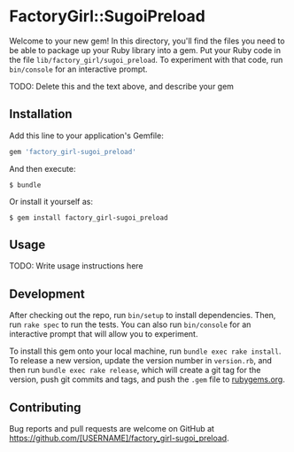 # FactoryGirl::SugoiPreload

Welcome to your new gem! In this directory, you'll find the files you need to be able to package up your Ruby library into a gem. Put your Ruby code in the file `lib/factory_girl/sugoi_preload`. To experiment with that code, run `bin/console` for an interactive prompt.

TODO: Delete this and the text above, and describe your gem

## Installation

Add this line to your application's Gemfile:

```ruby
gem 'factory_girl-sugoi_preload'
```

And then execute:

    $ bundle

Or install it yourself as:

    $ gem install factory_girl-sugoi_preload

## Usage

TODO: Write usage instructions here

## Development

After checking out the repo, run `bin/setup` to install dependencies. Then, run `rake spec` to run the tests. You can also run `bin/console` for an interactive prompt that will allow you to experiment.

To install this gem onto your local machine, run `bundle exec rake install`. To release a new version, update the version number in `version.rb`, and then run `bundle exec rake release`, which will create a git tag for the version, push git commits and tags, and push the `.gem` file to [rubygems.org](https://rubygems.org).

## Contributing

Bug reports and pull requests are welcome on GitHub at https://github.com/[USERNAME]/factory_girl-sugoi_preload.

